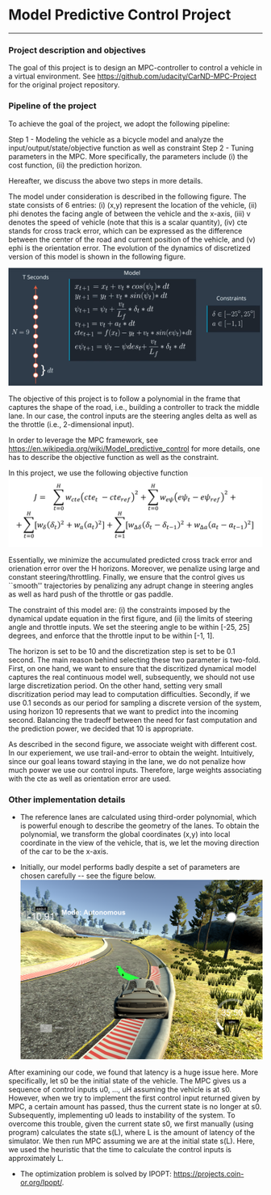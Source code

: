 # Model Predictive Control Project

---

### Project description and objectives
The goal of this project is to design an MPC-controller to control a vehicle in a virtual environment.
See https://github.com/udacity/CarND-MPC-Project for the original project repository.


### Pipeline of the project
To achieve the goal of the project, we adopt the following pipeline:

Step 1 - Modeling the vehicle as a bicycle model and analyze the input/output/state/objective function as well as constraint
Step 2 - Tuning parameters in the MPC. More specifically, the parameters include (i) the cost function, (ii) the prediction horizon.

Hereafter, we discuss the above two steps in more details.

The model under consideration is described in the following figure. The state consists of 6 entries: (i) (x,y) represent the location of the vehicle, (ii) phi denotes the facing angle of between the vehicle and the x-axis, (iii) v denotes the speed of vehicle (note that this is a scalar quantity), (iv) cte stands for cross track error, which can be expressed as the difference between the center of the road and current position of the vehicle, and (v) ephi is the orientation error. The evolution of the dynamics of discretized version of this model is shown in the following figure.

![alt_text](https://github.com/Ximingchen/Udacity-Model-Predictive-Control/blob/master/images/model.png)

The objective of this project is to follow a polynomial in the frame that captures the shape of the road, i.e., building a controller to track the middle lane. In our case, the control inputs are the steering angles delta as well as the throttle (i.e., 2-dimensional input).

In order to leverage the MPC framework, see https://en.wikipedia.org/wiki/Model_predictive_control for more details, one has to describe the objective function as well as the constraint.

In this project, we use the following objective function
![alt text](https://github.com/Ximingchen/Udacity-Model-Predictive-Control/blob/master/images/objective.png)

Essentially, we minimize the accumulated predicted cross track error and orienation error over the H horizons. Moreover, we penalize using large and constant steering/throttling. Finally, we ensure that the control gives us ``smooth'' trajectories by penalizing any adrupt change in steering angles as well as hard push of the throttle or gas paddle. 

The constraint of this model are: (i) the constraints imposed by the dynamical update equation in the first figure, and (ii) the limits of steering angle and throttle inputs. We set the steering angle to be within [-25, 25] degrees, and enforce that the throttle input to be within [-1, 1].

The horizon is set to be 10 and the discretization step is set to be 0.1 second. The main reason behind selecting these two parameter is two-fold. First, on one hand, we want to ensure that the discritized dynamical model captures the real continuous model well, subsequently, we should not use large discretization period. On the other hand, setting very small discritization period may lead to computation difficulties. Secondly, if we use 0.1 seconds as our period for sampling a discrete version of the system, using horizon 10 represents that we want to predict into the incoming second. Balancing the tradeoff between the need for fast computation and the prediction power, we decided that 10 is appropriate.

As described in the second figure, we associate weight with different cost. In our experiement, we use trail-and-error to obtain the weight. Intuitively, since our goal leans toward staying in the lane, we do not penalize how much power we use our control inputs. Therefore, large weights associating with the cte as well as orientation error are used.

### Other implementation details
* The reference lanes are calculated using third-order polynomial, which is powerful enough to describe the geometry of the lanes. To obtain the polynomial, we transform the global coordinates (x,y) into local coordinate in the view of the vehicle, that is, we let the moving direction of the car to be the x-axis. 

* Initially, our model performs badly despite a set of parameters are chosen carefully -- see the figure below. 
![alt text](https://github.com/Ximingchen/Udacity-Model-Predictive-Control/blob/master/images/badperformance.png)

After examining our code, we found that latency is a huge issue here. More specifically, let s0 be the initial state of the vehicle. The MPC gives us a sequence of control inputs u0, ..., uH assuming the vehicle is at s0.  However, when we try to implement the first control input returned given by MPC, a certain amount has passed, thus the current state is no longer at s0. Subsequently, implementing u0 leads to instability of the system. To overcome this trouble, given the current state s0, we first manually (using program) calculates the state s(L), where L is the amount of latency of the simulator. We then run MPC assuming we are at the initial state s(L). Here, we used the heuristic that the time to calculate the control inputs is approximately L. 

* The optimization problem is solved by IPOPT: https://projects.coin-or.org/Ipopt/.




